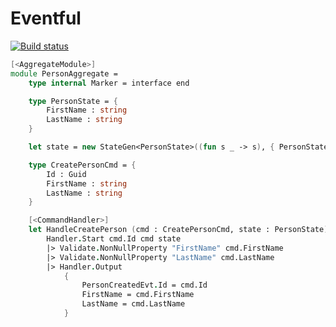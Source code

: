 Eventful
========
[![Build status](https://ci.appveyor.com/api/projects/status/93o5990wn46adk4a)](https://ci.appveyor.com/project/adbrowne/eventful)

```fsharp
[<AggregateModule>]
module PersonAggregate = 
    type internal Marker = interface end

    type PersonState = {
        FirstName : string
        LastName : string
    }

    let state = new StateGen<PersonState>((fun s _ -> s), { PersonState.FirstName = ""; LastName = "" }) 

    type CreatePersonCmd = {
        Id : Guid
        FirstName : string
        LastName : string
    }

    [<CommandHandler>]
    let HandleCreatePerson (cmd : CreatePersonCmd, state : PersonState) =
        Handler.Start cmd.Id cmd state
        |> Validate.NonNullProperty "FirstName" cmd.FirstName
        |> Validate.NonNullProperty "LastName" cmd.LastName
        |> Handler.Output 
            {
                PersonCreatedEvt.Id = cmd.Id
                FirstName = cmd.FirstName
                LastName = cmd.LastName
            }
```
